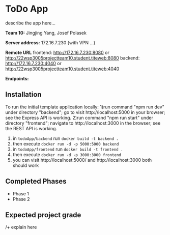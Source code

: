 # ToDo App
describe the app here...

**Team 10:** Jingjing Yang, Josef Polasek

**Server address:** 172.16.7.230 (with VPN ...)

**Remote URL**
frontend: http://172.16.7.230:8080  or   http://22wsp3005projectteam10.student.titeweb:8080
backend: http://172.16.7.230:4040   or   http://22wsp3005projectteam10.student.titeweb:4040

**Endpoints:**


## Installation
To run the initial template application locally:
1)run command "npm run dev" under directory "backend";
  go to visit http://localhost:5000 in your browser;
  see the Express API is working.
2)run command "npm run start" under directory "frontend";
  navigate to http://localhost:3000 in the browser;
  see the REST API is working.

1. in `todoApp/backend` run `docker build -t backend .`
2. then execute `docker run -d -p 5000:5000 backend`
3. in `todoApp/frontend` run `docker build -t frontend .`
4. then execute `docker run -d -p 3000:3000 frontend`
5. you can visit http://localhost:5000/ and http://localhost:3000 both should work

## Completed Phases
- Phase 1
- Phase 2

## Expected project grade
/+ explain here

